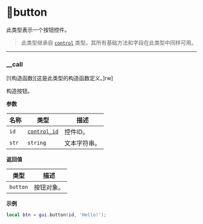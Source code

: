 # 🔘button

此类型表示一个按钮控件。

> 此类型继承自 [`control`](/api/gui/control "此类型表示一个抽象的GUI控件。") 类型。其所有基础方法和字段在此类型中同样可用。

_________________

### __call

[![构造函数][这是此类型的构造函数定义。]rw]

构造按钮。

**参数**

| 名称 | 类型 | 描述 |
| ---- | ---- | ----------- |
| `id` | [`control_id`](/api/gui/common-types/control-id "此类型表示一个控件ID。") | 控件ID。 |
| `str` | `string` | 文本字符串。 |

**返回值**

| 类型 | 描述 |
| ---- | ----------- |
| `button` | 按钮对象。 |

**示例**

```lua
local btn = gui.button(id, 'Hello!');
```